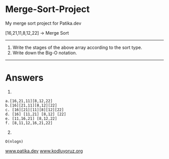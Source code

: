 # Merge-Sort-Project
My merge sort project for Patika.dev

[16,21,11,8,12,22] -> Merge Sort

**********************************

1. Write the stages of the above array according to the sort type.
2. Write down the Big-O notation.

**********************************
# Answers
1.  

    a.[16,21,11][8,12,22]
    b.[16][21,11][8,12][22]
    c. [16][21][11][8][12][22]  
    d. [16] [11,21] [8,12] [22]
    e. [11,16,21] [8,12,22]
    f. [8,11,12,16,21,22]
    
    
 2. 
 
    O(nlogn)
    
    
   www.patika.dev
   www.kodluyoruz.org
